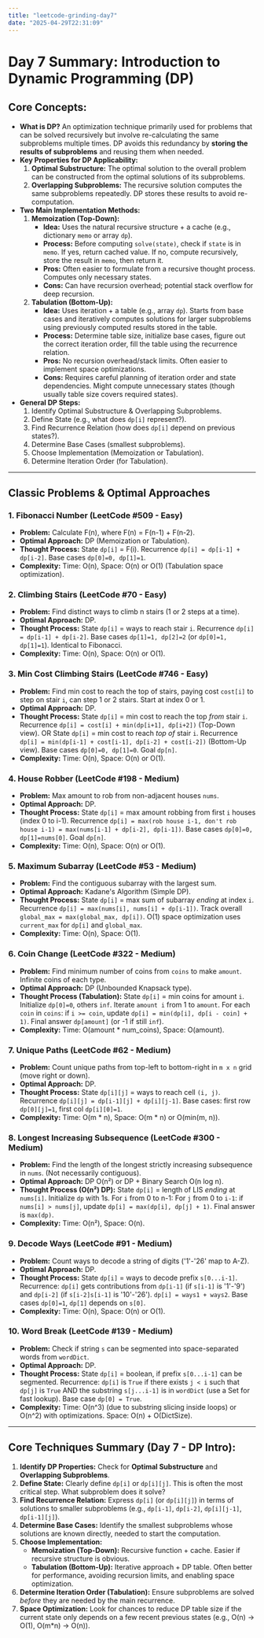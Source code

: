 ```yaml
---
title: "leetcode-grinding-day7"
date: "2025-04-29T22:31:09"
---
```


# Day 7 Summary: Introduction to Dynamic Programming (DP)

## Core Concepts:

* **What is DP?** An optimization technique primarily used for problems that can be solved recursively but involve re-calculating the same subproblems multiple times. DP avoids this redundancy by **storing the results of subproblems** and reusing them when needed.
* **Key Properties for DP Applicability:**
    1.  **Optimal Substructure:** The optimal solution to the overall problem can be constructed from the optimal solutions of its subproblems.
    2.  **Overlapping Subproblems:** The recursive solution computes the same subproblems repeatedly. DP stores these results to avoid re-computation.
* **Two Main Implementation Methods:**
    1.  **Memoization (Top-Down):**
        * **Idea:** Uses the natural recursive structure + a cache (e.g., dictionary `memo` or array `dp`).
        * **Process:** Before computing `solve(state)`, check if `state` is in `memo`. If yes, return cached value. If no, compute recursively, store the result in `memo`, then return it.
        * **Pros:** Often easier to formulate from a recursive thought process. Computes only necessary states.
        * **Cons:** Can have recursion overhead; potential stack overflow for deep recursion.
    2.  **Tabulation (Bottom-Up):**
        * **Idea:** Uses iteration + a table (e.g., array `dp`). Starts from base cases and iteratively computes solutions for larger subproblems using previously computed results stored in the table.
        * **Process:** Determine table size, initialize base cases, figure out the correct iteration order, fill the table using the recurrence relation.
        * **Pros:** No recursion overhead/stack limits. Often easier to implement space optimizations.
        * **Cons:** Requires careful planning of iteration order and state dependencies. Might compute unnecessary states (though usually table size covers required states).
* **General DP Steps:**
    1.  Identify Optimal Substructure & Overlapping Subproblems.
    2.  Define State (e.g., what does `dp[i]` represent?).
    3.  Find Recurrence Relation (how does `dp[i]` depend on previous states?).
    4.  Determine Base Cases (smallest subproblems).
    5.  Choose Implementation (Memoization or Tabulation).
    6.  Determine Iteration Order (for Tabulation).

---

## Classic Problems & Optimal Approaches

### 1. Fibonacci Number (LeetCode #509 - Easy)

* **Problem:** Calculate F(n), where F(n) = F(n-1) + F(n-2).
* **Optimal Approach:** DP (Memoization or Tabulation).
* **Thought Process:** State `dp[i]` = F(i). Recurrence `dp[i] = dp[i-1] + dp[i-2]`. Base cases `dp[0]=0, dp[1]=1`.
* **Complexity:** Time: O(n), Space: O(n) or O(1) (Tabulation space optimization).

### 2. Climbing Stairs (LeetCode #70 - Easy)

* **Problem:** Find distinct ways to climb n stairs (1 or 2 steps at a time).
* **Optimal Approach:** DP.
* **Thought Process:** State `dp[i]` = ways to reach stair `i`. Recurrence `dp[i] = dp[i-1] + dp[i-2]`. Base cases `dp[1]=1, dp[2]=2` (or `dp[0]=1, dp[1]=1`). Identical to Fibonacci.
* **Complexity:** Time: O(n), Space: O(n) or O(1).

### 3. Min Cost Climbing Stairs (LeetCode #746 - Easy)

* **Problem:** Find min cost to reach the top of stairs, paying cost `cost[i]` to step on stair `i`, can step 1 or 2 stairs. Start at index 0 or 1.
* **Optimal Approach:** DP.
* **Thought Process:** State `dp[i]` = min cost to reach the top *from* stair `i`. Recurrence `dp[i] = cost[i] + min(dp[i+1], dp[i+2])` (Top-Down view). OR State `dp[i]` = min cost to reach *top of* stair `i`. Recurrence `dp[i] = min(dp[i-1] + cost[i-1], dp[i-2] + cost[i-2])` (Bottom-Up view). Base cases `dp[0]=0, dp[1]=0`. Goal `dp[n]`.
* **Complexity:** Time: O(n), Space: O(n) or O(1).

### 4. House Robber (LeetCode #198 - Medium)

* **Problem:** Max amount to rob from non-adjacent houses `nums`.
* **Optimal Approach:** DP.
* **Thought Process:** State `dp[i]` = max amount robbing from first `i` houses (index 0 to i-1). Recurrence `dp[i] = max(rob house i-1, don't rob house i-1) = max(nums[i-1] + dp[i-2], dp[i-1])`. Base cases `dp[0]=0, dp[1]=nums[0]`. Goal `dp[n]`.
* **Complexity:** Time: O(n), Space: O(n) or O(1).

### 5. Maximum Subarray (LeetCode #53 - Medium)

* **Problem:** Find the contiguous subarray with the largest sum.
* **Optimal Approach:** Kadane's Algorithm (Simple DP).
* **Thought Process:** State `dp[i]` = max sum of subarray *ending* at index `i`. Recurrence `dp[i] = max(nums[i], nums[i] + dp[i-1])`. Track overall `global_max = max(global_max, dp[i])`. O(1) space optimization uses `current_max` for `dp[i]` and `global_max`.
* **Complexity:** Time: O(n), Space: O(1).

### 6. Coin Change (LeetCode #322 - Medium)

* **Problem:** Find minimum number of coins from `coins` to make `amount`. Infinite coins of each type.
* **Optimal Approach:** DP (Unbounded Knapsack type).
* **Thought Process (Tabulation):** State `dp[i]` = min coins for amount `i`. Initialize `dp[0]=0`, others `inf`. Iterate `amount i` from 1 to `amount`. For each `coin` in `coins`: if `i >= coin`, update `dp[i] = min(dp[i], dp[i - coin] + 1)`. Final answer `dp[amount]` (or -1 if still `inf`).
* **Complexity:** Time: O(amount * num_coins), Space: O(amount).

### 7. Unique Paths (LeetCode #62 - Medium)

* **Problem:** Count unique paths from top-left to bottom-right in `m x n` grid (move right or down).
* **Optimal Approach:** DP.
* **Thought Process:** State `dp[i][j]` = ways to reach cell `(i, j)`. Recurrence `dp[i][j] = dp[i-1][j] + dp[i][j-1]`. Base cases: first row `dp[0][j]=1`, first col `dp[i][0]=1`.
* **Complexity:** Time: O(m * n), Space: O(m * n) or O(min(m, n)).

### 8. Longest Increasing Subsequence (LeetCode #300 - Medium)

* **Problem:** Find the length of the longest strictly increasing subsequence in `nums`. (Not necessarily contiguous).
* **Optimal Approach:** DP O(n²) or DP + Binary Search O(n log n).
* **Thought Process (O(n²) DP):** State `dp[i]` = length of LIS *ending* at `nums[i]`. Initialize `dp` with 1s. For `i` from 0 to n-1: For `j` from 0 to `i-1`: if `nums[i] > nums[j]`, update `dp[i] = max(dp[i], dp[j] + 1)`. Final answer is `max(dp)`.
* **Complexity:** Time: O(n²), Space: O(n).

### 9. Decode Ways (LeetCode #91 - Medium)

* **Problem:** Count ways to decode a string of digits ('1'-'26' map to A-Z).
* **Optimal Approach:** DP.
* **Thought Process:** State `dp[i]` = ways to decode prefix `s[0...i-1]`. Recurrence: `dp[i]` gets contributions from `dp[i-1]` (if `s[i-1]` is '1'-'9') and `dp[i-2]` (if `s[i-2]s[i-1]` is '10'-'26'). `dp[i] = ways1 + ways2`. Base cases `dp[0]=1`, `dp[1]` depends on `s[0]`.
* **Complexity:** Time: O(n), Space: O(n) or O(1).

### 10. Word Break (LeetCode #139 - Medium)

* **Problem:** Check if string `s` can be segmented into space-separated words from `wordDict`.
* **Optimal Approach:** DP.
* **Thought Process:** State `dp[i]` = boolean, if prefix `s[0...i-1]` can be segmented. Recurrence: `dp[i]` is `True` if there exists `j < i` such that `dp[j]` is `True` AND the substring `s[j...i-1]` is in `wordDict` (use a Set for fast lookup). Base case `dp[0] = True`.
* **Complexity:** Time: O(n^3) (due to substring slicing inside loops) or O(n^2) with optimizations. Space: O(n) + O(DictSize).

---

## Core Techniques Summary (Day 7 - DP Intro):

1.  **Identify DP Properties:** Check for **Optimal Substructure** and **Overlapping Subproblems**.
2.  **Define State:** Clearly define `dp[i]` or `dp[i][j]`. This is often the most critical step. What subproblem does it solve?
3.  **Find Recurrence Relation:** Express `dp[i]` (or `dp[i][j]`) in terms of solutions to smaller subproblems (e.g., `dp[i-1]`, `dp[i-2]`, `dp[i][j-1]`, `dp[i-1][j]`).
4.  **Determine Base Cases:** Identify the smallest subproblems whose solutions are known directly, needed to start the computation.
5.  **Choose Implementation:**
    * **Memoization (Top-Down):** Recursive function + cache. Easier if recursive structure is obvious.
    * **Tabulation (Bottom-Up):** Iterative approach + DP table. Often better for performance, avoiding recursion limits, and enabling space optimization.
6.  **Determine Iteration Order (Tabulation):** Ensure subproblems are solved *before* they are needed by the main recurrence.
7.  **Space Optimization:** Look for chances to reduce DP table size if the current state only depends on a few recent previous states (e.g., O(n) -> O(1), O(m*n) -> O(n)).

